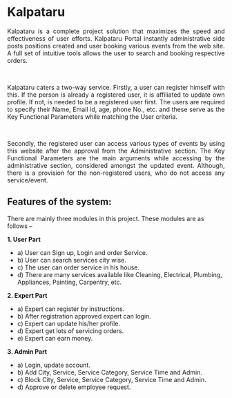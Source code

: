 # Kalpataru
<p align="justify">
Kalpataru is a complete project solution that maximizes the speed and effectiveness of user efforts. Kalpataru Portal instantly administrative side posts positions created and user booking various events from the web site. A full set of intuitive tools allows the user to search and booking respective orders.</p><br/>
  
<p align="justify">Kalpataru caters a two-way service. Firstly, a user can register himself with this. If the person is already a registered user, it is affiliated to update own profile. If not, is needed to be a registered user first. The users are required to specify their Name, Email id, age, phone No., etc. and these serve as the Key Functional Parameters while matching the User criteria.</p><br />

<p align="justify">Secondly, the registered user can access various types of events by using this website after the approval from the Administrative section. The Key Functional Parameters are the main arguments while accessing by the administrative section, considered amongst the updated event. Although, there is a provision for the non-registered users, who do not access any service/event.</p>

## Features of the system:
There are mainly three modules in this project. These modules are as follows –

**1. User Part**
- a) User can Sign up, Login and order Service.
- b) User can search services city wise.
- c) The user can order service in his house.
- d) There are many services available like Cleaning, Electrical, Plumbing, Appliances, Painting, Carpentry, etc.

**2. Expert Part**
- a) Expert can register by instructions.
- b) After registration approved expert can login.
- c) Expert can update his/her profile.
- d) Expert get lots of servicing orders.
- e) Expert can earn money.

**3. Admin Part**
- a) Login, update account.
- b) Add City, Service, Service Category, Service Time and Admin.
- c) Block City, Service, Service Category, Service Time and Admin.
- d) Approve or delete employee request.
